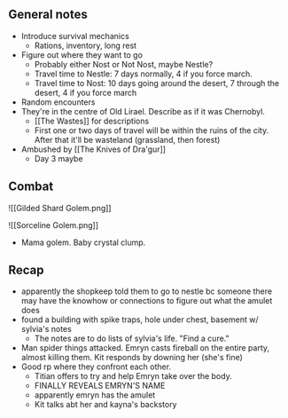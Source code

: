 ## General notes
- Introduce survival mechanics
	- Rations, inventory, long rest
- Figure out where they want to go 
	- Probably either Nost or Not Nost, maybe Nestle? 
	- Travel time to Nestle: 7 days normally, 4 if you force march. 
	- Travel time to Nost: 10 days going around the desert, 7 through the desert, 4 if you force march
- Random encounters
- They're in the centre of Old Lirael. Describe as if it was Chernobyl. 
	- [[The Wastes]] for descriptions
	- First one or two days of travel will be within the ruins of the city. After that it'll be wasteland (grassland, then forest)
- Ambushed by [[The Knives of Dra'gur]] 
	- Day 3 maybe


## Combat

![[Gilded Shard Golem.png]]

![[Sorceline Golem.png]]
- Mama golem. Baby crystal clump. 


## Recap

- apparently the shopkeep told them to go to nestle bc someone there may have the knowhow or connections to figure out what the amulet does
- found a building with spike traps, hole under chest, basement w/ sylvia's notes 
	- The notes are to do lists of sylvia's life. "Find a cure."
- Man spider things attacked. Emryn casts fireball on the entire party, almost killing them. Kit responds by downing her (she's fine)
- Good rp where they confront each other. 
	- Titian offers to try and help Emryn take over the body. 
	- FINALLY REVEALS EMRYN'S NAME
	- apparently emryn has the amulet
	- Kit talks abt her and kayna's backstory